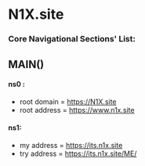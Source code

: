 # N1X.site

### Core Navigational Sections' List:

## MAIN()

#### ns0 :

- root domain = https://N1X.site
- root address = https://www.n1x.site

#### ns1:

- my address = https://its.n1x.site
- try address = https://its.n1x.site/ME/
